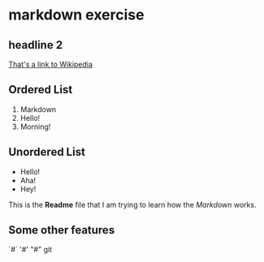 # markdown exercise 

## headline 2

[That's a link to Wikipedia](https://www.wikipedia.org/)

## Ordered List

1. Markdown 
2. Hello!
3. Morning!

## Unordered List

- Hello!
- Aha!
- Hey!

This is the **Readme** file that I am trying to learn how the *Markdown* works. 

## Some other features

 ´#´ '#' "#" git 

    